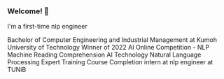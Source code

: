 ### Welcome! 👋

I'm a first-time nlp engineer  

Bachelor of Computer Engineering and Industrial Management at Kumoh University of Technology
Winner of 2022 AI Online Competition - NLP Machine Reading Comprehension
AI Technology Natural Language Processing Expert Training Course Completion
intern at nlp engineer at TUNiB

<!--
**sondonghup/sondonghup** is a ✨ _special_ ✨ repository because its `README.md` (this file) appears on your GitHub profile.

Here are some ideas to get you started:

- 🔭 I’m currently working on ...
- 🌱 I’m currently learning ...
- 👯 I’m looking to collaborate on ...
- 🤔 I’m looking for help with ...
- 💬 Ask me about ...
- 📫 How to reach me: ...
- 😄 Pronouns: ...
- ⚡ Fun fact: ...
-->
